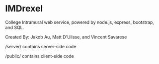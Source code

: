 # IMDrexel
College Intramural web service, powered by node.js, express, bootstrap, and SQL.

Created By: Jakob Au, Matt D'Ulisse, and Vincent Savarese

/server/ contains server-side code

/public/ contains client-side code

